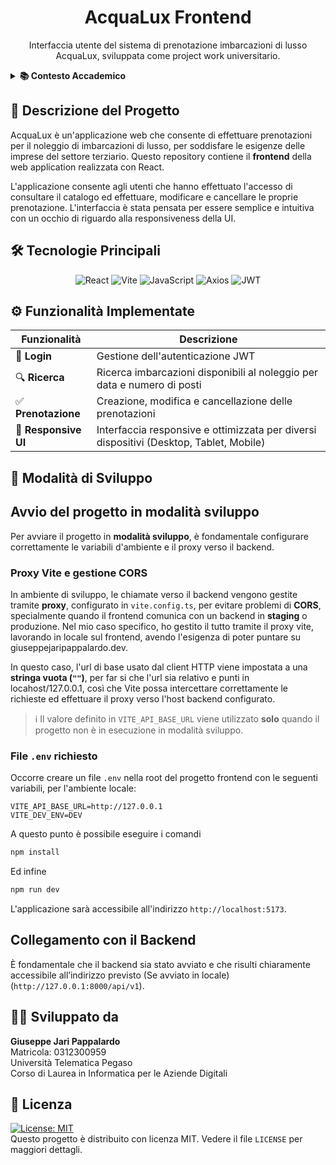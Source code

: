 <div align="center">

# AcquaLux Frontend

Interfaccia utente del sistema di prenotazione imbarcazioni di lusso AcquaLux, sviluppata come project work universitario.

</div>

<details>
<summary><strong>📚 Contesto Accademico</strong></summary>

|                                      |                                                                                                             |
|--------------------------------------|-------------------------------------------------------------------------------------------------------------|
| **Università**                       | Università Telematica Pegaso                                                                                |
| **Corso di Studio**                  | Informatica per le Aziende Digitali (L-31)                                                                  |
| **Settori Scientifico-Disciplinari** | • Informatica (INF/01)<br>• Ingegneria Economico-Gestionale (ING-IND/35)                                    |
| **Tema**                             | 1 - La digitalizzazione dell'impresa                                                                        |
| **Traccia**                          | 1.4 - Sviluppo di una pagina web per un servizio di prenotazione online di un'impresa del settore terziario |
| **CFU**                              | 3                                                                                                           |

</details>

## 📝 Descrizione del Progetto

AcquaLux è un'applicazione web che consente di effettuare prenotazioni per il noleggio di imbarcazioni di lusso, per soddisfare le esigenze delle imprese del settore terziario. Questo repository contiene il **frontend** della web application realizzata con React.

L'applicazione consente agli utenti che hanno effettuato l'accesso di consultare il catalogo ed effettuare, modificare e cancellare le proprie prenotazione. L'interfaccia è stata pensata per essere semplice e intuitiva con un occhio di riguardo alla responsiveness della UI.
## 🛠️ Tecnologie Principali

<div align="center">

![React](https://img.shields.io/badge/React-20232A?style=for-the-badge&logo=react&logoColor=61DAFB)
![Vite](https://img.shields.io/badge/Vite-646CFF?style=for-the-badge&logo=vite&logoColor=FFD62E)
![JavaScript](https://img.shields.io/badge/JavaScript-F7DF1E?style=for-the-badge&logo=javascript&logoColor=black)
![Axios](https://img.shields.io/badge/Axios-5A29E4?style=for-the-badge)
![JWT](https://img.shields.io/badge/JWT-black?style=for-the-badge&logo=JSON%20web%20tokens)

</div>

## ⚙️ Funzionalità Implementate

<div align="center">

| Funzionalità        | Descrizione                                                                            |
|---------------------|----------------------------------------------------------------------------------------|
| 🔐 **Login**    | Gestione dell'autenticazione JWT                                                       |
| 🔍 **Ricerca**       | Ricerca imbarcazioni disponibili al noleggio per data e numero di posti                |
| ✅ **Prenotazione**   | Creazione, modifica e cancellazione delle prenotazioni                                 |
| 📱 **Responsive UI**  | Interfaccia responsive e ottimizzata per diversi dispositivi (Desktop, Tablet, Mobile) |

</div>

## 🧪 Modalità di Sviluppo

## Avvio del progetto in modalità sviluppo

Per avviare il progetto in **modalità sviluppo**, è fondamentale configurare correttamente le variabili d'ambiente e il proxy verso il backend.

### Proxy Vite e gestione CORS

In ambiente di sviluppo, le chiamate verso il backend vengono gestite tramite **proxy**, configurato in `vite.config.ts`, per evitare problemi di **CORS**, specialmente quando il frontend comunica con un backend in **staging** o produzione.
Nel mio caso specifico, ho gestito il tutto tramite il proxy vite, lavorando in locale sul frontend, avendo l'esigenza di poter puntare su giuseppejaripappalardo.dev.

In questo caso, l'url di base usato dal client HTTP viene impostata a una **stringa vuota (`""`)**, per far si che l'url sia relativo e punti in locahost/127.0.0.1, così che Vite possa intercettare correttamente le richieste ed effettuare il proxy verso l'host backend configurato.

> ℹ️ Il valore definito in `VITE_API_BASE_URL` viene utilizzato **solo** quando il progetto non è in esecuzione in modalità sviluppo.

### File `.env` richiesto

Occorre creare un file `.env` nella root del progetto frontend con le seguenti variabili, per l'ambiente locale:

```env
VITE_API_BASE_URL=http://127.0.0.1
VITE_DEV_ENV=DEV
```

A questo punto è possibile eseguire i comandi
``` bash
npm install
```

Ed infine 

``` bash
npm run dev
```

L'applicazione sarà accessibile all'indirizzo `http://localhost:5173`.

## Collegamento con il Backend
È fondamentale che il backend sia stato avviato e che risulti chiaramente accessibile all’indirizzo previsto (Se avviato in locale) (`http://127.0.0.1:8000/api/v1`).

## 👨‍💻 Sviluppato da

**Giuseppe Jari Pappalardo**  
Matricola: 0312300959  
Università Telematica Pegaso  
Corso di Laurea in Informatica per le Aziende Digitali

## 📄 Licenza

[![License: MIT](https://img.shields.io/badge/License-MIT-yellow.svg)](https://opensource.org/licenses/MIT)  
Questo progetto è distribuito con licenza MIT. Vedere il file `LICENSE` per maggiori dettagli.